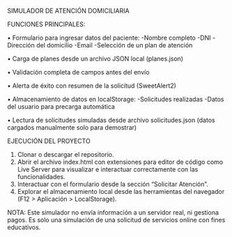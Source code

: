 SIMULADOR DE ATENCIÓN DOMICILIARIA

FUNCIONES PRINCIPALES:

• Formulario para ingresar datos del paciente:
  -Nombre completo
  -DNI
  -Dirección del domicilio
  -Email
  -Selección de un plan de atención

• Carga de planes desde un archivo JSON local (planes.json)

• Validación completa de campos antes del envío

• Alerta de éxito con resumen de la solicitud (SweetAlert2)

• Almacenamiento de datos en localStorage:
  -Solicitudes realizadas
  -Datos del usuario para precarga automática

• Lectura de solicitudes simuladas desde archivo solicitudes.json (datos cargados manualmente solo para demostrar)

EJECUCIÓN DEL PROYECTO

1. Clonar o descargar el repositorio.
2. Abrir el archivo index.html con extensiones para editor de código como Live Server para visualizar e interactuar correctamente con las funcionalidades.
3. Interactuar con el formulario desde la sección “Solicitar Atención”.
4. Explorar el almacenamiento local desde las herramientas del navegador (F12 > Aplicación > LocalStorage).

NOTA:
Este simulador no envía información a un servidor real, ni gestiona pagos. Es solo una simulación de una solicitud de servicios online con fines educativos.

